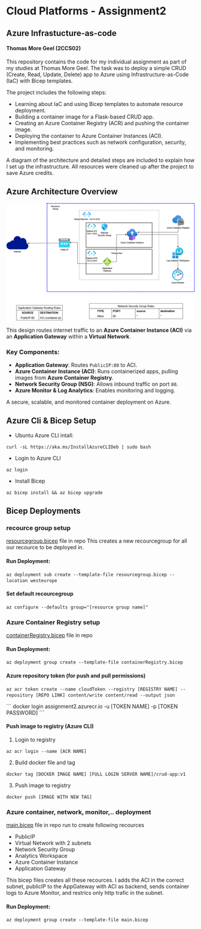 # Cloud Platforms - Assignment2
## Azure Infrastucture-as-code
#### Thomas More Geel (2CCS02)

This repository contains the code for my individual assignment as part of my studies at Thomas More Geel. The task was to deploy a simple CRUD (Create, Read, Update, Delete) app to Azure using Infrastructure-as-Code (IaC) with Bicep templates. 

The project includes the following steps:

 - Learning about IaC and using Bicep templates to automate resource deployment.
 - Building a container image for a Flask-based CRUD app.
 - Creating an Azure Container Registry (ACR) and pushing the container image.
 - Deploying the container to Azure Container Instances (ACI).
 - Implementing best practices such as network configuration, security, and monitoring.

A diagram of the architecture and detailed steps are included to explain how I set up the infrastructure. All resources were cleaned up after the project to save Azure credits.

## Azure Architecture Overview 
![Design Diagram](Assignment2-Design.png)

This design routes internet traffic to an **Azure Container Instance (ACI)** via an **Application Gateway** within a **Virtual Network**.  

### **Key Components:**  
- **Application Gateway**: Routes `PublicIP:80` to ACI.  
- **Azure Container Instance (ACI)**: Runs containerized apps, pulling images from **Azure Container Registry**.  
- **Network Security Group (NSG)**: Allows inbound traffic on port `80`.  
- **Azure Monitor & Log Analytics**: Enables monitoring and logging.  

A secure, scalable, and monitored container deployment on Azure.  

## Azure Cli & Bicep Setup

- Ubuntu Azure CLI intall:
```
curl -sL https://aka.ms/InstallAzureCLIDeb | sudo bash
```

- Login to Azure CLI

```
az login
```

- Install Bicep
```
az bicep install && az bicep upgrade
```


## Bicep Deployments
### recource group setup
[resourcegroup.bicep](Bicep/tests/resourcegroup.bicep) file in repo
This creates a new recourcegroup for all our recource to be deployed in.

#### Run Deployment:
```
az deployment sub create --template-file resourcegroup.bicep --location westeurope
```

#### Set default recourcegroup
```
az configure --defaults group="[resource group name]"
```


### Azure Container Registry setup
[containerRegistry.bicep](Bicep/tests/containerRegistry.bicep) file in repo

#### Run Deployment:
```
az deployment group create --template-file containerRegistry.bicep
```

#### Azure repository token (for push and pull permissions)
```
az acr token create --name cloudToken --registry [REGISTRY NAME] --repository [REPO LINK] content/write content/read --output json
```

´´´
docker login assignment2.azurecr.io -u [TOKEN NAME] -p [TOKEN PASSWORD]
´´´

#### Push image to registry (Azure CLI)
1. Login to registry
```
az acr login --name [ACR NAME]
```
2. Build docker file and tag
```
docker tag [DOCKER IMAGE NAME] [FULL LOGIN SERVER NAME]/crud-app:v1
```
3. Push image to registry
```
docker push [IMAGE WITH NEW TAG]
```


### Azure container, network, monitor,.. deployment
[main.bicep](Bicep/main.bicep) file in repo
run to create following recources
 - PublicIP
 - Virtual Network with 2 subnets
 - Network Security Group
 - Analytics Workspace
 - Azure Container Instance
 - Application Gateway

This bicep files creates all these recources.
I adds the ACI in the correct subnet, publicIP to the AppGateway with ACI as backend, sends container logs to Azure Monitor, and restrics only http trafic in the subnet.

#### Run Deployment:
```
az deployment group create --template-file main.bicep
```


